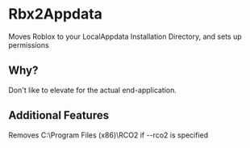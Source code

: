 # Rbx2Appdata

Moves Roblox to your LocalAppdata Installation Directory, and sets up permissions

## Why?

Don't like to elevate for the actual end-application.

## Additional Features

Removes C:\\Program Files (x86)\\RCO2 if --rco2 is specified

